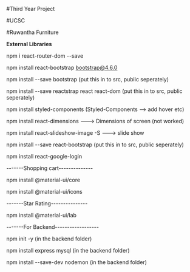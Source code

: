 #Third Year Project

#UCSC

#Ruwantha Furniture

**External Libraries**

npm i react-router-dom --save

npm install react-bootstrap bootstrap@4.6.0

npm install --save bootstrap (put this in to src, public seperately)

npm install --save reactstrap react react-dom (put this in to src, public seperately)

npm install styled-components (Styled-Components --> add hover etc)

npm install react-dimensions ---> Dimensions of screen (not worked)

npm install react-slideshow-image -S ---> slide show

npm install --save react-bootstrap (put this in to src, public seperately) 

npm install react-google-login

-------Shopping cart--------------

npm install @material-ui/core

npm install @material-ui/icons

-------Star Rating---------------

npm install @material-ui/lab

-------For Backend------------------

npm init -y         (in the backend folder)

npm install express mysql   (in the backend folder)

npm install --save-dev nodemon  (in the backend folder)